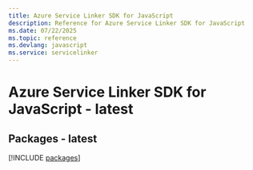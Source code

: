 ```yaml
---
title: Azure Service Linker SDK for JavaScript
description: Reference for Azure Service Linker SDK for JavaScript
ms.date: 07/22/2025
ms.topic: reference
ms.devlang: javascript
ms.service: servicelinker
---
```

# Azure Service Linker SDK for JavaScript - latest
## Packages - latest
[!INCLUDE [packages](service-linker-index.md)]